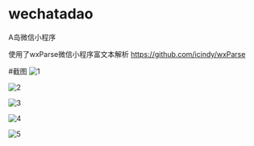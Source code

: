 # wechatadao
A岛微信小程序

使用了wxParse微信小程序富文本解析
https://github.com/icindy/wxParse

#截图
![1](https://github.com/Mfweb/wechatadao/raw/master/screenshot/1.png)

![2](https://github.com/Mfweb/wechatadao/raw/master/screenshot/2.png)

![3](https://github.com/Mfweb/wechatadao/raw/master/screenshot/3.png)

![4](https://github.com/Mfweb/wechatadao/raw/master/screenshot/4.png)

![5](https://github.com/Mfweb/wechatadao/raw/master/screenshot/5.png)
